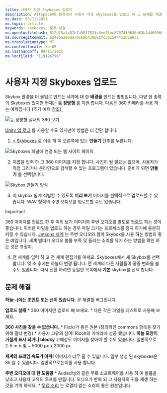```yaml
---
title: 사용자 지정 Skyboxes 업로드
description: AltspaceVR 환경에서 사용자 지정 skyboxes을 업로드 하 고 문제를 해결 하는 방법에 대 한 단계별 지침을 확인 하세요.
ms.date: 03/11/2021
ms.topic: article
keywords: skyboxes, 문제 해결
ms.openlocfilehash: 912df5a4c87b7a5817824c6ee75ec8707439636b83b4d46996bbc4129ee6e9de
ms.sourcegitcommit: b248ba2a6da7d669b430581fc3a1544413b2e9c1
ms.translationtype: MT
ms.contentlocale: ko-KR
ms.lasthandoff: 08/11/2021
ms.locfileid: "119126796"
---
```

# <a name="uploading-custom-skyboxes"></a>사용자 지정 Skyboxes 업로드

Skybox 환경을 더 몰입로 만드는 세계에 대 한 **배경을** 만드는 방법입니다. 다양 한 종류의 Skyboxes 있지만 현재는 **등 장방형** 를 지원 합니다. 다음은 360 카메라를 사용 하는 예제입니다 (추가 예제 [참조).](http://moments.mankindforward.com/) 

![등 장방형 실내의 360 보기](images/custom-skyboxes-img-01.jpeg)

[Unity 업 로더](world-building-toolkit-getting-started.md) 를 사용할 수도 있지만이 방법은 더 간단 합니다.

1. [> Skyboxes](https://account.altvr.com/skyboxes) 로 이동 하 여 오른쪽에 있는 **만들기** 단추를 누릅니다.

![Skyboxes 패널에 연결 되는 웹 사이트 페이지](images/custom-skyboxes-img-02.png)

2. 이름을 입력 하 고 360 이미지를 지정 합니다. 사진이 될 필요는 없으며, 사용자가 직접 그리거나 온라인으로 검색할 수 있는 프로그램이 있습니다. 준비가 되면 **만들기** 를 선택합니다. 

![Skybox 만들기 양식](images/custom-skyboxes-img-03.png)

3. 이 skybox 쉽게 식별할 수 있도록 **미리 보기** 이미지를 선택적으로 업로드할 수 있습니다. WAV 형식의 주변 오디오를 업로드할 수도 있습니다. 

> [!IMPORTANT]
> 360 이미지를 업로드 한 후 미리 보기 이미지와 주변 오디오를 별도로 업로드 하는 것이 좋습니다. 이러한 파일을 업로드 하는 경우 파일 크기는 프로세스를 정지 하기에 충분히 커질 수 있습니다. [Jetsons 세계](https://account.altvr.com/worlds/1004174988393054363/spaces/1084431533181240311) 는 주변 오디오와 함께 Skybox를 사용 하는 방법의 좋은 예입니다. 세계 빌더가 오디오 볼륨 부족 및 들리는 소리를 유지 하는 방법을 확인 하는 것은 표정이. 

4. 전 세계를 입력 하 고 전 세계 편집기를 여세요. Skyboxes에서 새 Skybox를 선택 합니다. 몇 초 후에는 하늘이 변경 됩니다. 전 세계의 다른 사람들이 공중 변화를 볼 수도 있습니다. 다시 전환 하려면 동일한 목록에서 **기본** skybox를 선택 합니다. 

## <a name="troubleshooting"></a>문제 해결

**하늘:-(에는 조인트 또는 선이 있습니다.** 곧 해결할 버그입니다.

**업로드 실패**
    * 360 이미지만 업로드 해 보세요.
    * 다른 작은 파일을 테스트로 사용해 보세요.

**360 사진을 찾을 수 없습니다.**
    * Flickr가 좋은 원본 (창의적인 commons 항목을 찾기 위해 필터 변경)
    * 사용자 고유의 참여! Ricoh의 카메라에 성공 했습니다. 
**하늘 모양이 거칠게 표시 되거나 blocky** 고해상도 이미지를 찾아야 할 수도 있습니다. 일반적으로 2-5 m b 및 ~ 5000 px x 2000 px

**세계의 프레임 속도가 아파!**
이미지가 너무 클 수 있습니다. 일부 생성 된 skyboxes은 8k 일 수 있습니다. 일반적으로는이를 사용 합니다.

**주변 오디오에 대 한 도움말**
    * Audacity와 같은 무료 소프트웨어를 사용 하 여 볼륨을 낮추고 사용자 고유의 루프를 만듭니다. 오디오가 반복 되 고 사용자의 귀를 재생 하는 것을 기억 하세요.
    * [무료 소리](https://freesound.org/) 는 로열티 없는 소리의 좋은 원본입니다.
